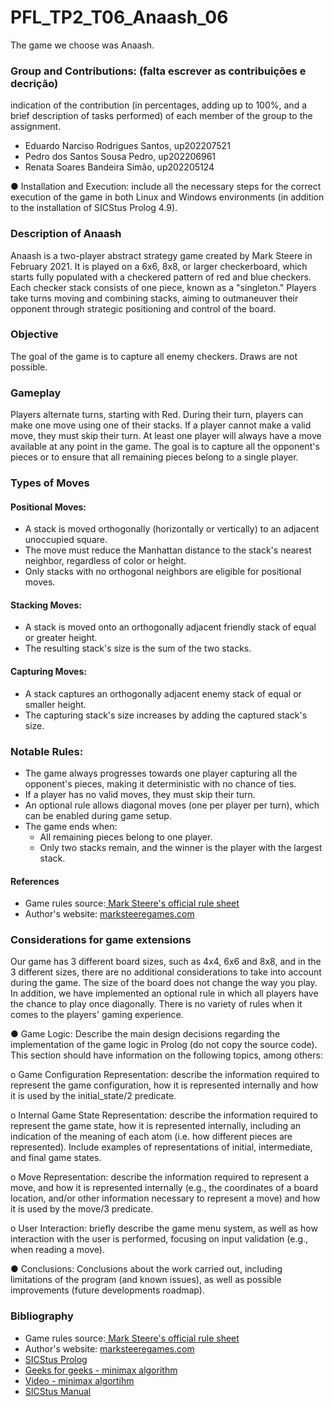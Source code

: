 # PFL_TP2_T06_Anaash_06

The game we choose was Anaash.

### Group and Contributions: (falta escrever as contribuições e decrição)
indication of the contribution (in percentages, adding up to 100%, and a brief description of tasks performed) of each member of the group to the assignment.
- Eduardo Narciso Rodrigues Santos, up202207521
- Pedro dos Santos Sousa Pedro, up202206961
- Renata Soares Bandeira Simão, up202205124

● Installation and Execution: include all the necessary steps for the correct execution of the game in both Linux and Windows environments (in addition to the installation of SICStus Prolog 4.9).

### Description of Anaash
Anaash is a two-player abstract strategy game created by Mark Steere in February 2021. It is played on a 6x6, 8x8, or larger checkerboard, which starts fully populated with a checkered pattern of red and blue checkers. Each checker stack consists of one piece, known as a "singleton." Players take turns moving and combining stacks, aiming to outmaneuver their opponent through strategic positioning and control of the board.

### Objective
The goal of the game is to capture all enemy checkers. Draws are not possible.

### Gameplay
Players alternate turns, starting with Red. During their turn, players can make one move using one of their stacks. If a player cannot make a valid move, they must skip their turn. At least one player will always have a move available at any point in the game. The goal is to capture all the opponent's pieces or to ensure that all remaining pieces belong to a single player.

### Types of Moves
#### Positional Moves:
- A stack is moved orthogonally (horizontally or vertically) to an adjacent unoccupied square.
- The move must reduce the Manhattan distance to the stack's nearest neighbor, regardless of color or height.
- Only stacks with no orthogonal neighbors are eligible for positional moves.

#### Stacking Moves:
- A stack is moved onto an orthogonally adjacent friendly stack of equal or greater height.
- The resulting stack's size is the sum of the two stacks.

#### Capturing Moves:
- A stack captures an orthogonally adjacent enemy stack of equal or smaller height.
- The capturing stack's size increases by adding the captured stack's size.

### Notable Rules:
- The game always progresses towards one player capturing all the opponent's pieces, making it deterministic with no chance of ties.
- If a player has no valid moves, they must skip their turn.
- An optional rule allows diagonal moves (one per player per turn), which can be enabled during game setup.
- The game ends when:
    - All remaining pieces belong to one player.
    - Only two stacks remain, and the winner is the player with the largest stack.

#### References
- Game rules source:[ Mark Steere's official rule sheet](https://www.marksteeregames.com/Anaash_rules.pdf)
- Author's website: [marksteeregames.com](http://marksteeregames.com/)

### Considerations for game extensions
Our game has 3 different board sizes, such as 4x4, 6x6 and 8x8, and in the 3 different sizes, there are no additional considerations to take into account during the game. The size of the board does not change the way you play. In addition, we have implemented an optional rule in which all players have the chance to play once diagonally. There is no variety of rules when it comes to the players' gaming experience.

● Game Logic: Describe the main design decisions regarding the implementation of the game logic in Prolog (do not copy the source code). This section should have information on the following topics, among others:

o Game Configuration Representation: describe the information required to represent the game configuration, how it is represented internally and how it is used by the initial_state/2 predicate.
  
o Internal Game State Representation: describe the information required to represent the game state, how it is represented internally, including an indication of the meaning of each atom (i.e. how different pieces are represented). Include examples of representations of initial, intermediate, and final game states.
  
o Move Representation: describe the information required to represent a move, and how it is represented internally (e.g., the coordinates of a board location, and/or other information necessary to represent a move) and how it is used by the move/3 predicate.

o User Interaction: briefly describe the game menu system, as well as how interaction with the user is performed, focusing on input validation (e.g., when reading a move).

● Conclusions: Conclusions about the work carried out, including limitations of the program (and known issues), as well as possible improvements (future developments roadmap).

### Bibliography
- Game rules source:[ Mark Steere's official rule sheet](https://www.marksteeregames.com/Anaash_rules.pdf)
- Author's website: [marksteeregames.com](http://marksteeregames.com/)
- [SICStus Prolog](https://www.swi-prolog.org/)
- [Geeks for geeks - minimax algorithm](https://www.geeksforgeeks.org/minimax-algorithm-in-game-theory-set-1-introduction/)
- [Video - minimax algortihm](https://www.youtube.com/watch?v=l-hh51ncgDI)
- [SICStus Manual](https://sicstus.sics.se/sicstus/docs/latest4/pdf/sicstus.pdf)
